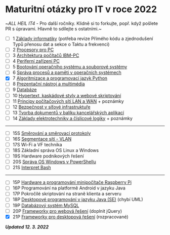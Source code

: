 # Maturitní otázky pro IT v roce 2022

~*ALL HEIL IT4* - Pro další ročníky. Klidně si to forkujte, popř. když pošlete PR s úpravami. Hlavně to sdílejte s ostatními.~

- [ ] 1 [Základy informatiky](Společné/1%20Základy%20Informatiky.md) (potřeba revize Přímého kódu a zjednodušení Typů přenosu dat a sekce o Taktu a frekvenci)
- [ ] 2 [Procesory pro PC](Společné/2%20Procesory%20IBM%20PC.md)
- [ ] 3 [Architektura počítačů IBM-PC](Společné/3%20Architektura%20IBM%20PC.md)
- [ ] 4 [Periferní zařízení PC](Společné/4%20Periferní%20zařízení.md)
- [ ] 5 [Bootování operačního systému a souborové systémy](Společné/5%20Bootování%20OS%20a%20souborové%20systémy.md)
- [ ] 6 [Správa procesů a paměti v operačních systémech](Společné/6%20Správa%20paměti%20a%20procesů.md)
- [x] 7 [Algoritmizace a programovací jazyk Python](Společné/7%20Algoritmizace.md)
- [ ] 8 [Prezentační nástroj a multimédia](Společné/8%20PPT%20a%20Multimédia.md)
- [ ] 9 [Databáze](Společné/9%20Databáze.md)
- [ ] 10 [Hypertext, kaskádové styly a webové skriptování](Společné/10%20Hypertext,%20kaskádové%20styly%20a%20webové%20skriptování.md)
- [ ] 11 [Principy počítačových sítí LAN a WAN](Společné/11%20Základy%20sítí.md) + poznámky
- [ ] 12 [Bezpečnost v síťové infrastruktuře](Společné/12%20Bezpečnost.md)
- [ ] 13 [Tvorba dokumentů v balíku kancelářských aplikací](Společné/13%20Word,%20Excel.md)
- [ ] 14 [Základy elektrotechniky a číslicové logiky](Společné/14%20Základy%20ELN%20a%20CST.md) + poznámky
---
- [ ] 15S [Směrování a směrovací protokoly](Síťaři/15S_routing_a_routing_protokoly.md)
- [ ] 16S [Segmentace sítí - VLAN](Síťaři/16S_segmentace_siti_vlan.md)
- [ ] 17S Wi-Fi a VF technika
- [ ] 18S Základní správa OS Linux a Windows
- [ ] 19S Hardware podnikových řešení
- [ ] 20S [Správa OS Windows v PowerShellu](Síťaři/20S_sprava_os_win_powershell_puvodni.md)
- [ ] 21S [Interpret Bash](Síťaři/21S_bash.md)
---
- [ ] 15P [Hardware a programování minipočítače Raspberry Pi](Programátoři/15P%20HW%20a%20programování%20minipočítače%20RPI.md)
- [ ] 16P Programování na platformě Android v jazyku Java
- [ ] 17P Pokročilé skriptování na straně klienta a serveru
- [ ] 18P [Desktopové programování v jazyku Java (SE)](Programátoři/18P%20Desktopové%20programování%20v%20jazyku%20Java%20(SE).md) (chybí UML)
- [ ] 19P [Databázový systém MySQL](Programátoři/19P%20Databázový%20systém%20MySQL.md)
- [ ] 20P [Frameworky pro webová řešení](Programátoři/20P%20Frameworky%20pro%20webová%20řešení.md) (doplnit jQuery)
- [x] 21P [Frameworky pro desktopová řešení](Programátoři/21P%20Frameworky%20pro%20desktopová%20řešení.md) (rozpracované)

***Updated 12. 3. 2022***